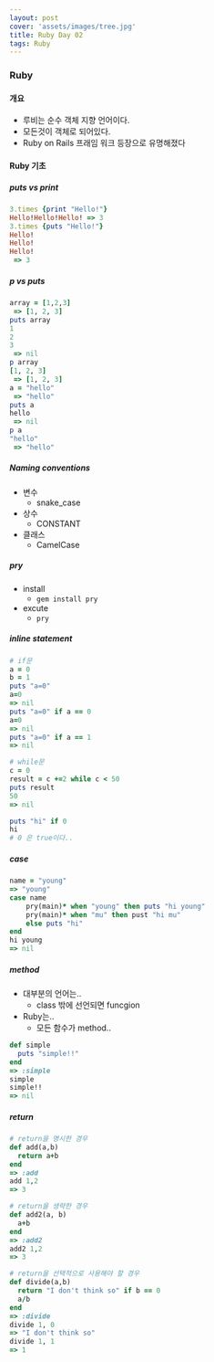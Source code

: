 ```yaml
---
layout: post
cover: 'assets/images/tree.jpg'
title: Ruby Day 02
tags: Ruby
---
```


### Ruby
#### 개요
- 루비는 순수 객체 지향 언어이다.
- 모든것이 객체로 되어있다.
- Ruby on Rails 프래임 워크 등장으로 유명해졌다

#### Ruby 기초
##### puts vs print
```Ruby
3.times {print "Hello!"}
Hello!Hello!Hello! => 3 
3.times {puts "Hello!"}
Hello!
Hello!
Hello!
 => 3 
```


##### p vs puts
```Ruby
array = [1,2,3]
 => [1, 2, 3] 
puts array
1
2
3
 => nil 
p array
[1, 2, 3]
 => [1, 2, 3] 
a = "hello"
 => "hello" 
puts a
hello
 => nil 
p a
"hello"
 => "hello"  

```

##### Naming conventions
- 변수
	- snake_case
- 상수
	- CONSTANT
- 클래스
	- CamelCase

##### pry
- install
	- `gem install pry`
- excute
	- `pry`

##### inline statement
```Ruby
# if문
a = 0
b = 1
puts "a=0"
a=0
=> nil
puts "a=0" if a == 0
a=0
=> nil
puts "a=0" if a == 1
=> nil

# while문
c = 0
result = c +=2 while c < 50
puts result
50
=> nil

puts "hi" if 0
hi
# 0 은 true이다..
```

##### case
```Ruby
name = "young"
=> "young"
case name
    pry(main)* when "young" then puts "hi young"  
    pry(main)* when "mu" then pust "hi mu"  
	else puts "hi"  
end  
hi young
=> nil
```

##### method
- 대부분의 언어는..
	- class 밖에 선언되면 funcgion
- Ruby는..
	- 모든 함수가 method..

```ruby
def simple
  puts "simple!!"
end  
=> :simple
simple
simple!!
=> nil
```

##### return
```ruby
# return을 명시한 경우
def add(a,b)
  return a+b
end  
=> :add
add 1,2
=> 3

# return을 생략한 경우
def add2(a, b)
  a+b
end  
=> :add2
add2 1,2
=> 3

# return을 선택적으로 사용해야 할 경우
def divide(a,b)
  return "I don't think so" if b == 0
  a/b
end  
=> :divide
divide 1, 0
=> "I don't think so"
divide 1, 1
=> 1
```